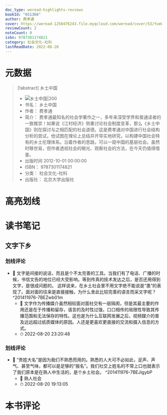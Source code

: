 ```yaml
---
doc_type: weread-highlights-reviews
bookId: "651366"
author: 费孝通
cover: https://weread-1258476243.file.myqcloud.com/weread/cover/53/YueWen_651366/t7_YueWen_651366.jpg
reviewCount: 2
noteCount: 0
isbn: 9787301174821
category: 社会文化-社科
lastReadDate: 2022-08-20
---
```

# 元数据
> [!abstract] 乡土中国
> - ![ 乡土中国|200](https://weread-1258476243.file.myqcloud.com/weread/cover/53/YueWen_651366/t7_YueWen_651366.jpg)
> - 书名： 乡土中国
> - 作者： 费孝通
> - 简介： 费孝通最知名的社会学著作之一，多年来深受学界和普通读者的一致推崇！如果说《江村经济》侧重讨论社会制度变革，那么《乡土中国》则在探讨与之相匹配的社会道德。这是费孝通对中国进行社会结构分析的尝试，他试图在理论上总结并开导实地研究，以构建中国社会特有的乡土伦理体系。沿着作者的思路，可以一窥中国的基层社会。虽然时移世易，但作者透视社会的眼光、观察社会的方法，在今天仍值得借鉴。
> - 出版时间 2012-10-01 00:00:00
> - ISBN： 9787301174821
> - 分类： 社会文化-社科
> - 出版社： 北京大学出版社

# 高亮划线

# 读书笔记

## 文字下乡

### 划线评论
- 📌 文字是间接的说话，而且是个不太完善的工具。当我们有了电话、广播的时候，书信文告的地位已经大受影响。等到传真的技术发达之后，是否还用得到文字，是很成问题的。
这样说来，在乡土社会里不用文字绝不能说是“愚”的表现了。面对面的往来是直接接触，为什么舍此比较完善的语言而采文字呢？  ^201411976-7BEZwb01m
    - 💭 文字作为传播媒介虽然相较面对面社交有一层隔阂，但是其最主要的作用还是在于传播和留存，语言的及时性过强，口口相传的局限性导致其传播范围和无法保存的特性。这也是为什么互联网发展之后，视频媒介的普及远远超过纸质媒体的原因。人还是更喜欢更直接的交流和摄入信息的方式。
    - ⏱ 2022-08-20 23:20:48

### 划线评论
- 📌 “贵姓大名”是因为我们不熟悉而用的。熟悉的人大可不必如此，足声、声气、甚至气味，都可以是足够的“报名”。我们社交上姓名的不常上口也就表示了我们原本是在熟人中生活的，是个乡土社会。  ^201411976-7BEJigybP
    - 💭 熟人社会
    - ⏱ 2022-08-20 19:13:05
   
# 本书评论
